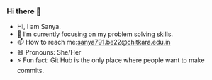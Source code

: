 ### Hi there 👋
-    Hi, I am Sanya.
- 🌱 I’m currently focusing on my problem solving skills.
- 📫 How to reach me:sanya791.be22@chitkara.edu.in
- 😄 Pronouns: She/Her
- ⚡ Fun fact: Git Hub is the only place where people want to make commits.


